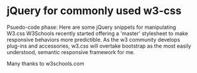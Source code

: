 # jQuery for commonly used w3-css

Psuedo-code phase: 
Here are some jQuery snippets for manipulating W3.css
W3Schools recently started offering a 'master' stylesheet to make responsive behaviors more predictible.  As the w3 community develops plug-ins and accessories, w3.css will overtake bootstrap as the most easily understood, semantic responsive framework for me.

Many thanks to w3schools.com

